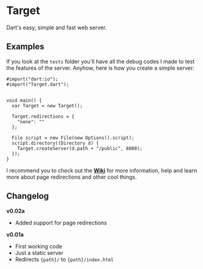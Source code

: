 # Target

Dart's easy, simple and fast web server.


## Examples

If you look at the `tests` folder you'll have all the debug codes I made to test
the features of the server. Anyhow, here is how you create a simple server:

```
#import("dart:io");
#import("Target.dart");


void main() {
  var Target = new Target();

  Target.redirections = {
    "none": ""
  };
  
  File script = new File(new Options().script);
  script.directory((Directory d) {
    Target.createServer(d.path + "/public", 8800);
  });
}
```

I recommend you to check out the [**Wiki**][1] for more information, help and learn more about page redirections and other cool things.

## Changelog

**v0.02a**

  * Added support for page redirections

**v0.01a**

  * First working code
  * Just a static server
  * Redirects `{path}/` to `{path}/index.html`


[1]: https://github.com/nathanpc/Target/wiki